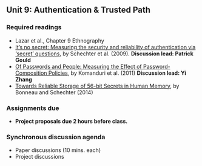## Unit 9: Authentication & Trusted Path

### Required readings

  - Lazar et al., Chapter 9 Ethnography
  - [It’s no secret: Measuring the security and reliability of authentication via ‘secret’ questions](https://users.soict.hust.edu.vn/tungbt/it4260/ItsNoSecret.pdf), by Schechter et al. (2009). **Discussion lead: Patrick Gould**
  - [Of Passwords and People: Measuring the Effect of Password-Composition Policies](https://users.ece.cmu.edu/~mmazurek/papers/chi2011_passwords_people.pdf), by Komanduri et al. (2011) **Discussion lead: Yi Zhang**
  - [Towards Reliable Storage of 56-bit Secrets in Human Memory](https://www.usenix.org/system/files/conference/usenixsecurity14/sec14-paper-bonneau.pdf), by Bonneau and Schechter (2014)


### Assignments due

  - **Project proposals due 2 hours before class.**

### Synchronous discussion agenda

- Paper discussions (10 mins. each)
- Project discussions
